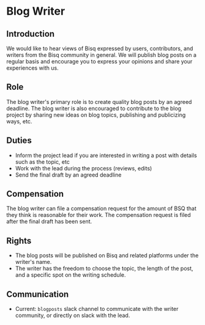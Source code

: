 # Blog Writer

## Introduction
We would like to hear views of Bisq expressed by users, contributors, and writers from the Bisq community
in general. We will publish blog posts on a regular basis and encourage you to express your opinions
and share your experiences with us.

## Role
The blog writer's primary role is to create quality blog posts by an agreed deadline. 
The blog writer is also encouraged to contribute to the blog project by sharing new ideas
on blog topics, publishing and publicizing ways, etc.

## Duties
- Inform the project lead if you are interested in writing a post with details such as the topic, etc
- Work with the lead during the process (reviews, edits)
- Send the final draft by an agreed deadline

## Compensation
The blog writer can file a compensation request for the amount of BSQ that they think
is reasonable for their work. The compensation request is filed after the final draft has been sent. 

## Rights 
- The blog posts will be published on Bisq and related platforms under the writer's name.
- The writer has the freedom to choose the topic, the length of the post, and a specific spot on 
the writing schedule.

## Communication
- Current: `blogposts` slack channel to communicate with the writer community, or directly on slack with the lead.
